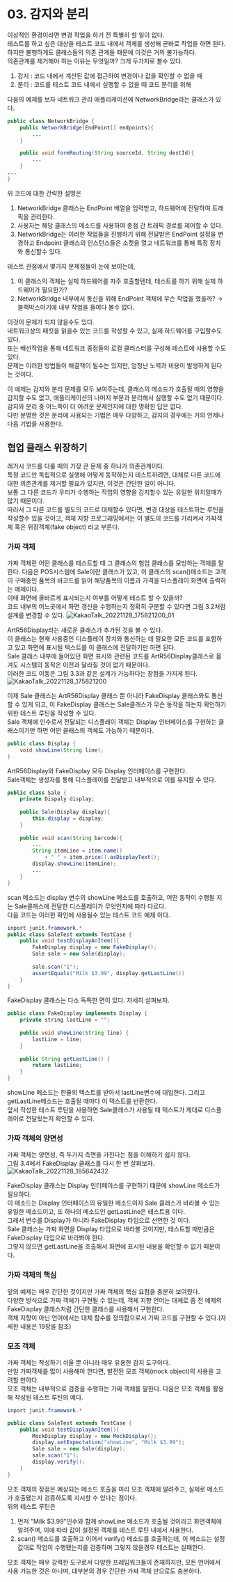 # 03. 감지와 분리
이상적인 환경이라면 변경 작업을 하기 전 특별히 할 일이 없다.  
테스트를 하고 싶은 대상을 테스트 코드 내에서 객체를 생성해 곧바로 작업을 하면 된다.  
하지만 불행하게도 클래스들의 의존 관계들 때문에 이것은 거의 불가능하다.  
의존관계를 제거해야 하는 이유는 무엇일까? 크게 두가지로 볼수 있다.
1. 감지 : 코드 내에서 계산된 값에 접근하여 변경이나 값을 확인할 수 없을 때
2. 분리 : 코드를 테스트 코드 내에서 실행할 수 없을 때 코드 분리를 위해

다음의 예제를 보자 네트워크 관리 애플리케이션에 NetworkBridge라는 클래스가 있다.
```Java
public class NetworkBridge {
    public NetworkBridge(EndPoint[] endpoints){
        ...
    }

    public void formRouting(String sourceId, String destId){
        ...
    }
...
}
```
위 코드에 대한 간략한 설명은
1. NetworkBridge 클래스는 EndPoint 배열을 입력받고, 하드웨어에 전달하여 트래픽을 관리한다.
2. 사용자는 해당 클래스의 메소드를 사용하여 종점 간 트래픽 경로를 제어할 수 있다.
3. NetworkBridge는 이러한 작업들을 진행하기 위해 전달받은 EndPoint 설정을 변경하고 Endpoint 클래스의 인스턴스들은 소켓을 열고 네트워크를 통해 특정 장치와 통신할수 있다.

테스트 관점에서 몇가지 문제점들이 눈에 보이는데,
1. 이 클래스의 객체는 실제 하드웨어를 자주 호출할텐데, 테스트를 하기 위해 실제 하드웨어가 필요한가?
2. NetworkBridge 내부에서 통신을 위해 EndPoint 객체에 무슨 작업을 했을까? → 블랙박스이기에 내부 작업을 들여다 볼수 없다.

이것이 문제가 되지 않을수도 있다.  
네트워크상의 패킷을 읽을수 있는 코드를 작성할 수 있고, 실제 하드웨어를 구입할수도 있다.  
또는 배선작업을 통해 네트워크 종점들의 로컬 클러스터를 구성해 테스트에 사용할 수도 있다.  
문제는 이러한 방법들이 해결책이 될수는 있지만, 엄청난 노력과 비용이 발생하게 된다는 것이다.  

이 예제는 감지와 분리 문제를 모두 보여주는데, 클래스의 메소드가 호출될 때의 영향을 감지할 수도 없고, 애플리케이션의 나머지 부분과 분리해서 실행할 수도 없기 때문이다.  
감지와 분리 중 어느쪽이 더 어려운 문제인지에 대한 명확한 답은 없다.  
다만 분명한 것은 분리에 사용되는 기법은 매우 다양하고, 감지의 경우에는 거의 언제나 다음 기법을 사용한다.

## 협업 클래스 위장하기
레거시 코드를 다룰 때의 가장 큰 문제 중 하나가 의존관계이다.  
특정 코드만 독립적으로 실행해 어떻게 동작하는지 테스트하려면, 대체로 다른 코드에 대한 의존관계를 제거할 필요가 있지만, 이것은 간단한 일이 아니다.  
보통 그 다른 코드가 우리가 수행하는 작업의 영향을 감지할수 있는 유일한 위치일때가 많기 때문이다.  
따라서 그 다른 코드를 별도의 코드로 대체할수 있다면, 변경 대상을 테스트하는 루틴을 작성할수 있을 것이고, 객체 지향 프로그래밍에서는 이 별도의 코드를 가리켜서 가짜객체 혹은 위장객체(fake object) 라고 부른다.

### 가짜 객체
가짜 객체란 어떤 클래스를 테스트할 때 그 클래스의 협업 클래스를 모방하는 객체를 말한다.
다음은 POS시스템에 Sale이란 클래스가 있고, 이 클래스의 scan()메소드는 고객이 구매중인 품목의 바코드를 읽어 해당품목의 이름과 가격을 디스플레이 화면에 출력하는 예제이다.  
이때 화면에 올바르게 표시되는지 여부를 어떻게 테스트 할 수 있을까?  
코드 내부의 어느곳에서 화면 갱신을 수행하는지 정확히 구분할 수 있다면 그림 3.2처럼 설계를 변경할 수 있다.
![KakaoTalk_20221128_175821200_01](https://user-images.githubusercontent.com/50142323/204240226-fa0a6a2c-8099-4806-b818-8c54579492c5.jpg)

ArtR56Display라는 새로운 클래스가 추가된 것을 볼 수 있다.  
이 클래스는 현재 사용중인 디스플레이 장치와 통신하는 데 필요한 모든 코드를 포함하고 있고 화면에 표시될 텍스트를 이 클래스에 전달하기만 하면 된다.  
Sale 클래스 내부에 들어있던 화면 표시와 관련된 코드를 ArtR56Display클래스로 옮겨도 시스템의 동작은 이전과 달라질 것이 없기 때문이다.  
이러한 코드 이동은 그림 3.3과 같은 설계가 가능하다는 장점을 가지게 된다.
![KakaoTalk_20221128_175821200](https://user-images.githubusercontent.com/50142323/204240894-33470c74-04d0-451a-be0d-b098fe358f28.jpg)

이제 Sale 클래스는 ArtR56Display 클래스 뿐 아니라 FakeDisplay 클래스와도 통신 할 수 있게 되고, 이 FakeDisplay 클래스는 Sale클래스가 무슨 동작을 하는지 확인하기 위한 테스트 루틴을 작성할 수 있다.  
Sale 객체에 인수로서 전달되는 디스플레이 객체는 Display 인터페이스를 구현하는 클래스이기만 하면 어떤 클래스의 객체도 가능하기 때문이다.

```Java
public class Display {
    void showLine(String line);
}
```

ArtR56Display와 FakeDisplay 모두 Display 인터페이스를 구현한다.  
Sale객체는 생성자를 통해 디스플레이를 전달받고 내부적으로 이를 유지할 수 있다.

```Java
public class Sale {
    private Dispaly display;
    
    public Sale(Display display){
        this.display = display;
    }
    
    public void scan(String barcode){
        ...
        String itemLine = item.name()
            + " " + item.price().asDisplayText();
        display.showLine(itemLine);
        ...
    }
}
```

scan 메소드는 display 변수의 showLine 메소드를 호출하고, 어떤 동작이 수행될 지는 Sale클래스에 전달한 디스플레이가 무엇인지에 따라 다르다.  
다음 코드는 이러한 확인에 사용될수 있는 테스트 코드 예제 이다.
```Java
inport junit.framework.*
public class SaleTest extends TestCase {
    public void testDisplayAnItem(){
        FakeDisplay display = new FakeDisplay();
        Sale sale = new Sale(display);
        
        sale.scan("1");
        assertEquals("Milk $3.99", display.getLastLine())
    }
}
```

FakeDisplay 클래스는 다소 독특한 면이 있다. 자세히 살펴보자.
```Java
public class FakeDisplay implements Display {
    private string lastLine = "";
    
    public void showLine(String line) {
        lastLine = line;
    }
    
    public String getLastLine() {
        return lastLine;
    }
}
```

showLine 메소드는 한줄의 텍스트를 받아서 lastLine변수에 대입한다. 그리고 getLastLine메소드는 호출될 때마다 이 텍스트를 반환한다.  
앞서 작성한 테스트 루틴을 사용하면 Sale클래스가 사용될 때 텍스트가 제대로 디스플레이로 전달됬는지 확인할 수 있다.

### 가짜 객체의 양면성
가짜 객체는 양면성, 즉 두가지 측면을 가진다는 점을 이해하기 쉽지 않다.  
그림 3.4에서 FakeDisplay 클래스를 다시 한 번 살펴보자.
![KakaoTalk_20221128_185642432](https://user-images.githubusercontent.com/50142323/204248733-3600402a-571d-4f4b-ae82-9bf233fe1664.jpg)

FakeDisplay 클래스는 Display 인터페이스를 구현하기 떄문에 showLine 메소드가 필요하다.  
이 메소드는 Display 인터페이스의 유일한 메소드이자 Sale 클래스가 바라볼 수 있는 유일한 메소드이고, 또 하나의 메소드인 getLastLine은 테스트용 이다.  
그래서 변수를 Display가 아니라 FakeDisplay 타입으로 선언한 것 이다.  
Sale 클래스는 가짜 화면을 Display 타입으로 바라볼 것이지만, 테스트할 때만큼은 FakeDisplay 타입으로 바라봐야 한다.  
그렇지 않으면 getLastLine을 호출해서 화면에 표시된 내용을 확인할 수 없기 때문이다.

### 가짜 객체의 핵심
앞의 예제는 매우 간단한 것이지만 가짜 객체의 핵심 요점을 충분히 보여줬다.  
다양한 방식으로 가짜 객체가 구현될 수 있는데, 객체 지향 언어는 대체로 좀 전 예제의 FakeDisplay 클래스처럼 간단한 클래스를 사용해서 구현한다.  
객체 지향이 아닌 언어에서는 대체 함수를 정의함으로서 가짜 코드를 구현할 수 있다.(자세한 내용은 19장을 참조)

### 모조 객체
가짜 객체는 작성하기 쉬울 뿐 아니라 매우 유용한 감지 도구이다.  
만일 가짜객체를 많이 사용해야 한다면, 발전된 모조 객체(mock object)의 사용을 고려할 만하다.  
모조 객체는 내부적으로 검증을 수행하는 가짜 객체를 말한다. 다음은 모조 객체를 활용해 작성된 테스트 루틴의 예다.
```Java
inport junit.framework.*

public class SaleTest extends TestCase {
    public void testDisplayAnItem(){
        MockDisplay display = new MockDisplay();
        display.setExpectation("showLine", "Milk $3.99");        
        Sale sale = new Sale(display);        
        sale.scan("1");
        display.verify();
    }
}
```

모조 객체의 장점은 예상되는 메소드 호출을 미리 모조 객체에 알려주고, 실제로 메소드가 호출됐는지 검증하도록 지시할 수 있다는 점이다.  
위의 테스트 루틴은
1. 먼저 "Milk $3.99"인수와 함께 showLine 메소드가 호출될 것이라고 화면객체에 알려주며, 이에 따라 값이 설정된 객체를 테스트 루틴 내에서 사용한다.
2. scan() 메소드를 호출하고 이어서 verify() 메소드를 호출하는데, 이 메소드는 설정 값대로 작업이 수행됐는지를 검증하며 그렇지 않을경우 테스트는 실패한다.

모조 객체는 매우 강력한 도구로서 다양한 프레임워크들이 존재하지만, 모든 언어에서 사용 가능한 것은 아니며, 대부분의 경우 간단한 가짜 객체 만으로도 충분하다.
